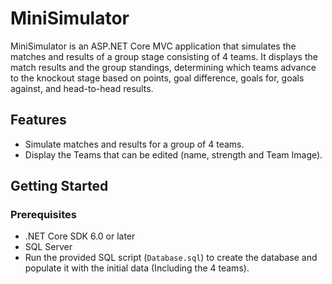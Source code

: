 # MiniSimulator

MiniSimulator is an ASP.NET Core MVC application that simulates the matches and results of a group stage consisting of 4 teams. 
It displays the match results and the group standings, determining which teams advance to the knockout stage based on points, goal difference, goals for, goals against, and head-to-head results.

## Features

- Simulate matches and results for a group of 4 teams.
- Display the Teams that can be edited (name, strength and Team Image).

## Getting Started

### Prerequisites
- .NET Core SDK 6.0 or later
- SQL Server
- Run the provided SQL script (`Database.sql`) to create the database and populate it with the initial data (Including the 4 teams).
